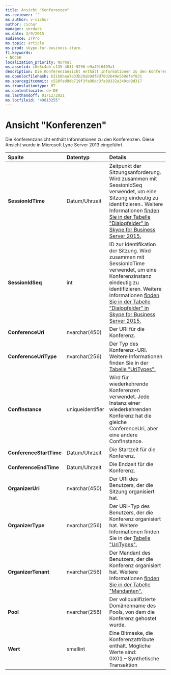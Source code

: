 ```yaml
---
title: Ansicht "Konferenzen"
ms.reviewer: ''
ms.author: v-cichur
author: cichur
manager: serdars
ms.date: 3/9/2015
audience: ITPro
ms.topic: article
ms.prod: skype-for-business-itpro
f1.keywords:
- NOCSH
localization_priority: Normal
ms.assetid: c0e5c4db-c135-401f-9296-e9a49f6499a1
description: Die Konferenzansicht enthält Informationen zu den Konferenzen. Diese Ansicht wurde in Microsoft Lync Server 2013 eingeführt.
ms.openlocfilehash: b31b0baa7a33b28ab9df8d78d2b49e569dfef831
ms.sourcegitcommit: c528fad9db719f3fa96dc3fa99332a349cd9d317
ms.translationtype: MT
ms.contentlocale: de-DE
ms.lasthandoff: 01/12/2021
ms.locfileid: "49813255"
---
```

# <a name="conferences-view"></a>Ansicht "Konferenzen"
 
Die Konferenzansicht enthält Informationen zu den Konferenzen. Diese Ansicht wurde in Microsoft Lync Server 2013 eingeführt.
  
|**Spalte**|**Datentyp**|**Details**|
|:-----|:-----|:-----|
|**SessionIdTime** <br/> |Datum/Uhrzeit  <br/> |Zeitpunkt der Sitzungsanforderung. Wird zusammen mit SessionIdSeq verwendet, um eine Sitzung eindeutig zu identifizieren.. Weitere Informationen [finden Sie in der Tabelle "Dialogfelder" in Skype for Business Server 2015.](dialogs.md) <br/> |
|**SessionIdSeq** <br/> |int  <br/> |ID zur Identifikation der Sitzung. Wird zusammen mit SessionIdTime verwendet, um eine Konferenzinstanz eindeutig zu identifizieren. Weitere Informationen [finden Sie in der Tabelle "Dialogfelder" in Skype for Business Server 2015.](dialogs.md) <br/> |
|**ConferenceUri** <br/> |nvarchar(450)  <br/> |Der URI für die Konferenz.  <br/> |
|**ConferenceUriType** <br/> |nvarchar(256)  <br/> |Der Typ des Konferenz-URI. Weitere Informationen finden Sie in der [Tabelle "UriTypes".](uritypes.md) <br/> |
|**ConfInstance** <br/> |uniqueidentifier  <br/> |Wird für wiederkehrende Konferenzen verwendet. Jede Instanz einer wiederkehrenden Konferenz hat die gleiche ConferenceUri, aber eine andere ConfInstance.  <br/> |
|**ConferenceStartTime** <br/> |Datum/Uhrzeit  <br/> |Die Startzeit für die Konferenz.  <br/> |
|**ConferenceEndTime** <br/> |Datum/Uhrzeit  <br/> |Die Endzeit für die Konferenz.  <br/> |
|**OrganizerUri** <br/> |nvarchar(450)  <br/> |Der URI des Benutzers, der die Sitzung organisiert hat.  <br/> |
|**OrganizerType** <br/> |nvarchar(256)  <br/> |Der URI-Typ des Benutzers, der die Konferenz organisiert hat. Weitere Informationen finden Sie in der [Tabelle "UriTypes".](uritypes.md) <br/> |
|**OrganizerTenant** <br/> |nvarchar(256)  <br/> |Der Mandant des Benutzers, der die Konferenz organisiert hat. Weitere Informationen [finden Sie in der Tabelle "Mandanten".](tenants.md) <br/> |
|**Pool** <br/> |nvarchar(256)  <br/> |Der vollqualifizierte Domänenname des Pools, von dem die Konferenz gehostet wurde.  <br/> |
|**Wert** <br/> |smallint  <br/> |Eine Bitmaske, die Konferenzattribute enthält. Mögliche Werte sind:  <br/> 0X01 – Synthetische Transaktion  <br/> |
   

